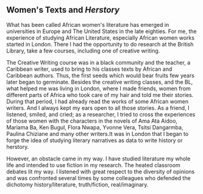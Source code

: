 

## Women's Texts and *Herstory*

What has been called African women's literature has emerged in universities in Europe and The United States in the late eighties. For me, the experience of studying African Literature, especially African women works started in London. There I had the opportunity to do research at the British Library, take a few courses, including one of creative writing. 

The Creative Writing course was in a black community and the teacher, a Caribbean writer, used to bring to his classes texts by African and Caribbean authors. Thus, the first seeds which would bear fruits few years later began to germinate. Besides the creative writing classes, and the BL, what helped me was living in London, where I made friends, women from different parts of Africa who took care of my hair and told me their stories. During that period, I had already read the works of some African women writers. And I always kept my ears open to all those stories. As a friend, I listened, smiled, and cried; as a researcher, I tried to cross the experiences of those women with the characters in the novels of Ama Ata Aidoo, Mariama Ba, Ken Bugul, Flora Nwapa, Yvonne Vera, Tsitsi Dangarmba, Paulina Chiziane and many other writers.It was in London that I began to forge the idea of studying literary narratives as data to write history or herstory. 


However, an obstacle came in my way. I have studied literature my whole life and intended to use fiction in my research. The heated classroom debates lit my way. I listened with great respect to the diversity of opinions and was confronted several times by some colleagues who defended the dichotomy history/literature, truth/fiction, real/imaginary. 

